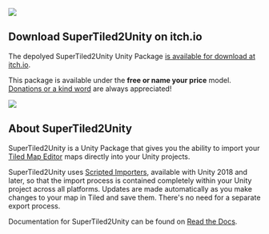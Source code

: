 ![](https://raw.githubusercontent.com/Seanba/seanba.github.io/master/assets/images/st2u-bar-wide.png)

Download SuperTiled2Unity on itch.io
-------------------------------------------------------------------------------
The depolyed SuperTiled2Unity Unity Package [is available for download at itch.io](https://seanba.itch.io/supertiled2unity).

This package is available under the **free or name your price** model. [Donations or a kind word](https://seanba.com/donate) are always appreciated!

![](https://raw.githubusercontent.com/Seanba/seanba.github.io/master/assets/images/overhead-in-unity.png)

About SuperTiled2Unity
-------------------------------------------------------------------------------

SuperTiled2Unity is a Unity Package that gives you the ability to import your [Tiled Map Editor](https://www.mapeditor.org/) maps directly into your Unity projects.

SuperTiled2Unity uses [Scripted Importers](https://docs.unity3d.com/Manual/ScriptedImporters.html), available with Unity 2018 and later, so that the import process is contained completely within your Unity project across all platforms. Updates are made automatically as you make changes to your map in Tiled and save them. There's no need for a separate export process.

Documentation for SuperTiled2Unity can be found on [Read the Docs](https://supertiled2unity.readthedocs.io).
